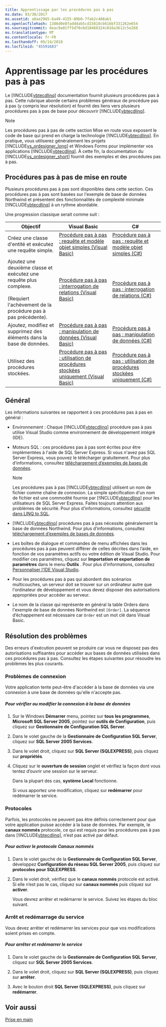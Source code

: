```yaml
---
title: Apprentissage par les procédures pas à pas
ms.date: 03/30/2017
ms.assetid: a8ae2965-6a49-4155-89b0-7fab2c488ab1
ms.openlocfilehash: 1386d0e8fadddab5cd15818cb616bf331262e654
ms.sourcegitcommit: 6eac9a01ff5d70c6d18460324c016a3612c5e268
ms.translationtype: MT
ms.contentlocale: fr-FR
ms.lasthandoff: 09/14/2018
ms.locfileid: "45591683"
---
```

# <a name="learning-by-walkthroughs"></a>Apprentissage par les procédures pas à pas
Le [!INCLUDE[vbtecdlinq](../../../../../../includes/vbtecdlinq-md.md)] documentation fournit plusieurs procédures pas à pas. Cette rubrique aborde certains problèmes généraux de procédure pas à pas (y compris leur résolution) et fournit des liens vers plusieurs procédures pas à pas de base pour découvrir [!INCLUDE[vbtecdlinq](../../../../../../includes/vbtecdlinq-md.md)].  
  
> [!NOTE]
>  Les procédures pas à pas de cette section Mise en route vous exposent le code de base qui prend en charge la technologie [!INCLUDE[vbtecdlinq](../../../../../../includes/vbtecdlinq-md.md)]. En pratique, vous utiliserez généralement les projets [!INCLUDE[vs_ordesigner_long](../../../../../../includes/vs-ordesigner-long-md.md)] et Windows Forms pour implémenter vos applications [!INCLUDE[vbtecdlinq](../../../../../../includes/vbtecdlinq-md.md)]. À cette fin, la documentation du [!INCLUDE[vs_ordesigner_short](../../../../../../includes/vs-ordesigner-short-md.md)] fournit des exemples et des procédures pas à pas.  
  
## <a name="getting-started-walkthroughs"></a>Procédures pas à pas de mise en route  
 Plusieurs procédures pas à pas sont disponibles dans cette section. Ces procédures pas à pas sont basées sur l'exemple de base de données Northwind et présentent des fonctionnalités de complexité minimale [!INCLUDE[vbtecdlinq](../../../../../../includes/vbtecdlinq-md.md)] à un rythme abordable.  
  
 Une progression classique serait comme suit :  
  
|Objectif|Visual Basic|C#|  
|---------------|------------------|---------|  
|Créez une classe d'entité et exécutez une requête simple.|[Procédure pas à pas : requête et modèle objet simples (Visual Basic)](../../../../../../docs/framework/data/adonet/sql/linq/walkthrough-simple-object-model-and-query-visual-basic.md)|[Procédure pas à pas : requête et modèle objet simples (C#)](../../../../../../docs/framework/data/adonet/sql/linq/walkthrough-simple-object-model-and-query-csharp.md)|  
|Ajoutez une deuxième classe et exécutez une requête plus complexe.<br /><br /> (Requiert l'achèvement de la procédure pas à pas précédente).|[Procédure pas à pas : interrogation de relations (Visual Basic)](../../../../../../docs/framework/data/adonet/sql/linq/walkthrough-querying-across-relationships-visual-basic.md)|[Procédure pas à pas : interrogation de relations (C#)](../../../../../../docs/framework/data/adonet/sql/linq/walkthrough-querying-across-relationships-csharp.md)|  
|Ajoutez, modifiez et supprimez des éléments dans la base de données.|[Procédure pas à pas : manipulation de données (Visual Basic)](../../../../../../docs/framework/data/adonet/sql/linq/walkthrough-manipulating-data-visual-basic.md)|[Procédure pas à pas : manipulation de données (C#)](../../../../../../docs/framework/data/adonet/sql/linq/walkthrough-manipulating-data-csharp.md)|  
|Utilisez des procédures stockées.|[Procédure pas à pas : utilisation de procédures stockées uniquement (Visual Basic)](../../../../../../docs/framework/data/adonet/sql/linq/walkthrough-using-only-stored-procedures-visual-basic.md)|[Procédure pas à pas : utilisation de procédures stockées uniquement (C#)](../../../../../../docs/framework/data/adonet/sql/linq/walkthrough-using-only-stored-procedures-csharp.md)|  
  
## <a name="general"></a>Général  
 Les informations suivantes se rapportent à ces procédures pas à pas en général :  
  
-   Environnement : Chaque [!INCLUDE[vbtecdlinq](../../../../../../includes/vbtecdlinq-md.md)] procédure pas à pas utilise Visual Studio comme environnement de développement intégré (IDE).  
  
-   Moteurs SQL : ces procédures pas à pas sont écrites pour être implémentées à l'aide de SQL Server Express. Si vous n'avez pas SQL Server Express, vous pouvez le télécharger gratuitement. Pour plus d’informations, consultez [téléchargement d’exemples de bases de données](../../../../../../docs/framework/data/adonet/sql/linq/downloading-sample-databases.md).  
  
    > [!NOTE]
    >  Les procédures pas à pas [!INCLUDE[vbtecdlinq](../../../../../../includes/vbtecdlinq-md.md)] utilisent un nom de fichier comme chaîne de connexion. La simple spécification d'un nom de fichier est une commodité fournie par [!INCLUDE[vbtecdlinq](../../../../../../includes/vbtecdlinq-md.md)] pour les utilisateurs de SQL Server Express. Faites toujours attention aux problèmes de sécurité. Pour plus d’informations, consultez [sécurité dans LINQ to SQL](../../../../../../docs/framework/data/adonet/sql/linq/security-in-linq-to-sql.md).  
  
-   [!INCLUDE[vbtecdlinq](../../../../../../includes/vbtecdlinq-md.md)] procédures pas à pas nécessite généralement la base de données Northwind. Pour plus d’informations, consultez [téléchargement d’exemples de bases de données](../../../../../../docs/framework/data/adonet/sql/linq/downloading-sample-databases.md).  
  
-   Les boîtes de dialogue et commandes de menu affichées dans les procédures pas à pas peuvent différer de celles décrites dans l’aide, en fonction de vos paramètres actifs ou votre édition de Visual Studio. Pour modifier ces paramètres, cliquez sur **Importation et exportation de paramètres** dans le menu **Outils** . Pour plus d’informations, consultez [Personnaliser l’IDE Visual Studio](/visualstudio/ide/personalizing-the-visual-studio-ide).  
  
-   Pour les procédures pas à pas qui abordent des scénarios multicouches, un serveur doit se trouver sur un ordinateur autre que l'ordinateur de développement et vous devez disposer des autorisations appropriées pour accéder au serveur.  
  
-   Le nom de la classe qui représente en général la table Orders dans l'exemple de base de données Northwind est `[Order]`. La séquence d’échappement est nécessaire car `Order` est un mot clé dans Visual Basic.  
  
## <a name="troubleshooting"></a>Résolution des problèmes  
 Des erreurs d'exécution peuvent se produire car vous ne disposez pas des autorisations suffisantes pour accéder aux bases de données utilisées dans ces procédures pas à pas. Consultez les étapes suivantes pour résoudre les problèmes les plus courants.  
  
### <a name="log-on-issues"></a>Problèmes de connexion  
 Votre application tente peut-être d'accéder à la base de données via une connexion à une base de données qu'elle n'accepte pas.  
  
##### <a name="to-verify-or-change-the-database-log-on"></a>Pour vérifier ou modifier la connexion à la base de données  
  
1.  Sur le Windows **Démarrer** menu, pointez sur **tous les programmes**, **Microsoft SQL Server 2005**, pointez sur **outils de Configuration**, puis cliquez sur **Gestionnaire de Configuration SQL Server**.  
  
2.  Dans le volet gauche de la **Gestionnaire de Configuration SQL Server**, cliquez sur **SQL Server 2005 Services**.  
  
3.  Dans le volet droit, cliquez sur **SQL Server (SQLEXPRESS)**, puis cliquez sur **propriétés**.  
  
4.  Cliquez sur le **ouverture de session** onglet et vérifiez la façon dont vous tentez d’ouvrir une session sur le serveur.  
  
     Dans la plupart des cas, **système Local** fonctionne.  
  
     Si vous apportez une modification, cliquez sur **redémarrer** pour redémarrer le service.  
  
### <a name="protocols"></a>Protocoles  
 Parfois, les protocoles ne peuvent pas être définis correctement pour que votre application puisse accéder à la base de données. Par exemple, le **canaux nommés** protocole, ce qui est requis pour les procédures pas à pas dans [!INCLUDE[vbtecdlinq](../../../../../../includes/vbtecdlinq-md.md)], n’est pas activé par défaut.  
  
##### <a name="to-enable-the-named-pipes-protocol"></a>Pour activer le protocole Canaux nommés  
  
1.  Dans le volet gauche de la **Gestionnaire de Configuration SQL Server**, développez **Configuration du réseau SQL Server 2005**, puis cliquez sur **protocoles pour SQLEXPRESS**.  
  
2.  Dans le volet droit, vérifiez que le **canaux nommés** protocole est activé. Si elle n’est pas le cas, cliquez sur **canaux nommés** puis cliquez sur **activer**.  
  
     Vous devrez arrêter et redémarrer le service. Suivez les étapes du bloc suivant.  
  
### <a name="stopping-and-restarting-the-service"></a>Arrêt et redémarrage du service  
 Vous devez arrêter et redémarrer les services pour que vos modifications soient prises en compte.  
  
##### <a name="to-stop-and-restart-the-service"></a>Pour arrêter et redémarrer le service  
  
1.  Dans le volet gauche de la **Gestionnaire de Configuration SQL Server**, cliquez sur **SQL Server 2005 Services**.  
  
2.  Dans le volet droit, cliquez sur **SQL Server (SQLEXPRESS)**, puis cliquez sur **arrêter**.  
  
3.  Avec le bouton droit **SQL Server (SQLEXPRESS)**, puis cliquez sur **redémarrer**.  
  
## <a name="see-also"></a>Voir aussi  
 [Prise en main](../../../../../../docs/framework/data/adonet/sql/linq/getting-started.md)
